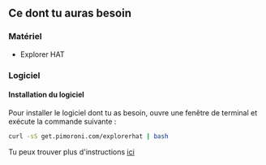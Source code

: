 ## Ce dont tu auras besoin

### Matériel

* Explorer HAT

### Logiciel

#### Installation du logiciel

Pour installer le logiciel dont tu as besoin, ouvre une fenêtre de terminal et exécute la commande suivante :

```bash
curl -sS get.pimoroni.com/explorerhat | bash
```

Tu peux trouver plus d'instructions [ici](https://github.com/pimoroni/explorer-hat)